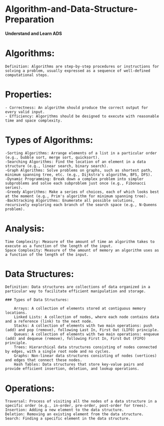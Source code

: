 # Algorithm-and-Data-Structure-Preparation
#### Understand and Learn ADS

# Algorithms:
    Definition: Algorithms are step-by-step procedures or instructions for solving a problem, usually expressed as a sequence of well-defined computational steps.

# Properties:
    - Correctness: An algorithm should produce the correct output for every valid input.
    - Efficiency: Algorithms should be designed to execute with reasonable time and space complexity.

# Types of Algorithms:
    -Sorting Algorithms: Arrange elements of a list in a particular order (e.g., bubble sort, merge sort, quicksort).
    -Searching Algorithms: Find the location of an element in a data structure (e.g., linear search, binary search).
    -Graph Algorithms: Solve problems on graphs, such as shortest path, minimum spanning tree, etc. (e.g., Dijkstra's algorithm, BFS, DFS).
    -Dynamic Programming: Break down a complex problem into simpler subproblems and solve each subproblem just once (e.g., Fibonacci series).
    -Greedy Algorithms: Make a series of choices, each of which looks best at the moment (e.g., Prim's algorithm for minimum spanning tree).
    -Backtracking Algorithms: Enumerate all possible solutions, recursively exploring each branch of the search space (e.g., N-Queens problem).

# Analysis:
    Time Complexity: Measure of the amount of time an algorithm takes to execute as a function of the length of the input.
    Space Complexity: Measure of the amount of memory an algorithm uses as a function of the length of the input.

# Data Structures:
    Definition: Data structures are collections of data organized in a particular way to facilitate efficient manipulation and storage.
    
    ### Types of Data Structures:
    
        Arrays: A collection of elements stored at contiguous memory locations.
        Linked Lists: A collection of nodes, where each node contains data and a reference (link) to the next node.
        Stacks: A collection of elements with two main operations: push (add) and pop (remove), following Last In, First Out (LIFO) principle.
        Queues: A collection of elements with two main operations: enqueue (add) and dequeue (remove), following First In, First Out (FIFO) principle.
        Trees: Hierarchical data structures consisting of nodes connected by edges, with a single root node and no cycles.
        Graphs: Non-linear data structures consisting of nodes (vertices) and edges that connect these nodes.
        Hash Tables: Data structures that store key-value pairs and provide efficient insertion, deletion, and lookup operations.

# Operations:
    Traversal: Process of visiting all the nodes of a data structure in a specific order (e.g., in-order, pre-order, post-order for trees).
    Insertion: Adding a new element to the data structure.
    Deletion: Removing an existing element from the data structure.
    Search: Finding a specific element in the data structure.
